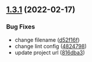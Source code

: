 ## [1.3.1](https://github.com/upikoth/library-example/compare/v1.3.0...v1.3.1) (2022-02-17)


### Bug Fixes

* change filename ([d52f16f](https://github.com/upikoth/library-example/commit/d52f16fdb173d33bdd9a2cf984d78d96c3dbe37c))
* change lint config ([4824798](https://github.com/upikoth/library-example/commit/4824798dd192e6b61520e7b64398b33f269e48de))
* update project url ([816dba3](https://github.com/upikoth/library-example/commit/816dba3ed7fef9c6355cb56f74cbe6f9c49ae9b9))
